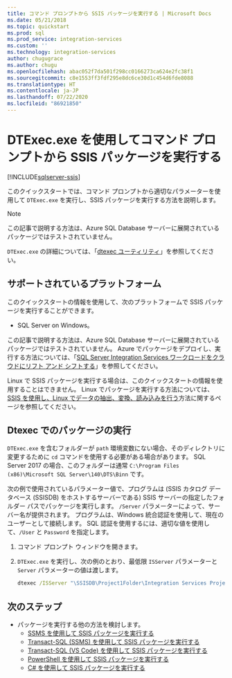 ```yaml
---
title: コマンド プロンプトから SSIS パッケージを実行する | Microsoft Docs
ms.date: 05/21/2018
ms.topic: quickstart
ms.prod: sql
ms.prod_service: integration-services
ms.custom: ''
ms.technology: integration-services
author: chugugrace
ms.author: chugu
ms.openlocfilehash: abac052f7da501f298cc0166273ca624e2fc38f1
ms.sourcegitcommit: c8e1553ff3fdf295e8dc6ce30d1c454d6fde8088
ms.translationtype: HT
ms.contentlocale: ja-JP
ms.lasthandoff: 07/22/2020
ms.locfileid: "86921850"
---
```

# <a name="run-an-ssis-package-from-the-command-prompt-with-dtexecexe"></a>DTExec.exe を使用してコマンド プロンプトから SSIS パッケージを実行する

[!INCLUDE[sqlserver-ssis](../includes/applies-to-version/sqlserver-ssis.md)]


このクイックスタートでは、コマンド プロンプトから適切なパラメーターを使用して `DTExec.exe` を実行し、SSIS パッケージを実行する方法を説明します。

> [!NOTE]
> この記事で説明する方法は、Azure SQL Database サーバーに展開されているパッケージではテストされていません。

`DTExec.exe` の詳細については、「[dtexec ユーティリティ](https://docs.microsoft.com/sql/integration-services/packages/dtexec-utility)」を参照してください。

## <a name="supported-platforms"></a>サポートされているプラットフォーム

このクイックスタートの情報を使用して、次のプラットフォームで SSIS パッケージを実行することができます。

-   SQL Server on Windows。

この記事で説明する方法は、Azure SQL Database サーバーに展開されているパッケージではテストされていません。 Azure でパッケージをデプロイし、実行する方法については、「[SQL Server Integration Services ワークロードをクラウドにリフト アンド シフトする](lift-shift/ssis-azure-lift-shift-ssis-packages-overview.md)」を参照してください。

Linux で SSIS パッケージを実行する場合は、このクイックスタートの情報を使用することはできません。 Linux でパッケージを実行する方法については、[SSIS を使用し、Linux でデータの抽出、変換、読み込みを行う](../linux/sql-server-linux-migrate-ssis.md)方法に関するページを参照してください。

## <a name="run-a-package-with-dtexec"></a>Dtexec でのパッケージの実行

`DTExec.exe` を含むフォルダーが `path` 環境変数にない場合、そのディレクトリに変更するために `cd` コマンドを使用する必要がある場合があります。 SQL Server 2017 の場合、このフォルダーは通常 `C:\Program Files (x86)\Microsoft SQL Server\140\DTS\Binn` です。

次の例で使用されているパラメーター値で、プログラムは (SSIS カタログ データベース (SSISDB) をホストするサーバーである) SSIS サーバーの指定したフォルダー パスでパッケージを実行します。 `/Server` パラメーターによって、サーバー名が提供されます。 プログラムは、Windows 統合認証を使用して、現在のユーザーとして接続します。 SQL 認証を使用するには、適切な値を使用して、`/User` と `Password` を指定します。

1. コマンド プロンプト ウィンドウを開きます。

2. `DTExec.exe` を実行し、次の例のとおり、最低限 `ISServer` パラメーターと `Server` パラメーターの値は渡します。

    ```cmd
    dtexec /ISServer "\SSISDB\Project1Folder\Integration Services Project1\Package.dtsx" /Server "localhost"
    ```

## <a name="next-steps"></a>次のステップ
- パッケージを実行する他の方法を検討します。
    - [SSMS を使用して SSIS パッケージを実行する](./ssis-quickstart-run-ssms.md)
    - [Transact-SQL (SSMS) を使用して SSIS パッケージを実行する](./ssis-quickstart-run-tsql-ssms.md)
    - [Transact-SQL (VS Code) を使用して SSIS パッケージを実行する](ssis-quickstart-run-tsql-vscode.md)
    - [PowerShell を使用して SSIS パッケージを実行する](ssis-quickstart-run-powershell.md)
    - [C# を使用して SSIS パッケージを実行する](./ssis-quickstart-run-dotnet.md) 
